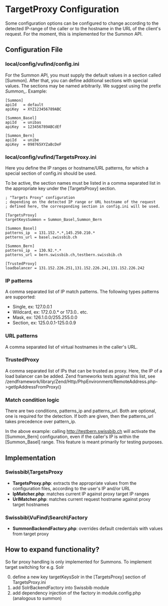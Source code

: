 # TargetProxy Configuration
Some configuration options can be configured to change according to the detected
IP-range of the caller or to the hostname in the URL of the client's request.
For the moment, this is implemented for the Summon API.

## Configuration File

### local/config/vufind/config.ini
For the Summon API, you must supply the default values in a section
called [Summon]. After that, you can define additional sections with
special values. The sections may be named arbitrarily. We suggest
using the prefix *Summon_*. Example:

    [Summon]
    apiId   = default
    apiKey  = XYZ123456789ABC

    [Summon_Basel]
    apiId   = unibas
    apiKey  = 123456789ABCdEf

    [Summon_Bern]
    apiId   = unibe
    apiKey  = 098765XYZaBcDeF

### local/config/vufind/TargetsProxy.ini
Here you define the IP ranges or hostname/URL patterns, for which a special
section of config.ini should be used.

To be active, the section names must be listed in a comma separated list in
the appropriate key under the [TargetsProxy] section.

    ; "Targets Proxy" configuration
    ; depending on the detected IP range or URL hostname of the request
    ; defined here, the corresponding section in config.ini will be used.

    [TargetsProxy]
    targetKeysSummon = Summon_Basel,Summon_Bern

    [Summon_Basel]
    patterns_ip  = 131.152.*.*,145.250.210.*
    petterns_url = basel.swissbib.ch

    [Summon_Bern]
    patterns_ip  = 130.92.*.*
    patterns_url = bern.swissbib.ch,testbern.swissbib.ch

    [TrustedProxy]
    loadbalancer = 131.152.226.251,131.152.226.241,131.152.226.242

### IP patterns
A comma separated list of IP match patterns. The following types patterns are supported:

*   Single,		ex: 127.0.0.1
*   Wildcard,	ex: 172.0.0.*	or	173.0.*.*	etc.
*   Mask,		ex: 126.1.0.0/255.255.0.0
*   Section,	ex: 125.0.0.1-125.0.0.9

### URL patterns
A comma separated list of virtual hostnames in the caller's URL.

### TrustedProxy
A comma separated list of IPs that can be trusted as proxy. Here, the IP of a load balancer
can be added. Zend frameworks tests against this list,
see /zendframework/library/Zend/Http/PhpEnvironment/RemoteAddress.php->getIpAddressFromProxy()

### Match condition logic
There are two conditions, patterns_ip and patterns_url. Both are optional, one is
required for the detection. If both are given, then the patterns_url takes precedence
over pattern_ip.

In the above example: calling http://testbern.swissbib.ch will activate the [Summon_Bern]
configuration, even if the caller's IP is within the [Summon_Basel] range. This feature
is meant primarily for testing purposes.

## Implementation
### Swissbib\TargetsProxy

* **TargetsProxy.php**: extracts the appropriate values from the configuration files, according to the user's IP and/or URL
* **IpMatcher.php**: matches current IP against proxy target IP ranges
* **UrlMatcher.php**: matches current request hostname against proxy target hostnames

### Swissbib\VuFind\Search\Factory

* **SummonBackendFactory.php**: overrides default credentials with values from target proxy

## How to expand functionality?

So far proxy handling is only implemented for Summons.
To implement target switching for e.g. Solr

0. define a new key targetKeysSolr in the [TargetsProxy] section of TargetsProxy.ini
1. add SolrBackendFactory into Swissbib module
2. add dependency injection of the factory in module.config.php (analogous to summon)

